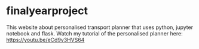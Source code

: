 # finalyearproject
This website about personalised transport planner that uses python, jupyter notebook and flask.
Watch my tutorial of the personalised planner here: https://youtu.be/eCd9v3HVS64
